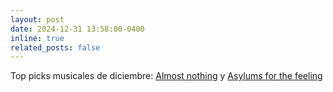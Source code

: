 ```yaml
---
layout: post
date: 2024-12-31 13:58:00-0400
inline: true
related_posts: false
---
```


Top picks musicales de diciembre: [Almost nothing](https://youtu.be/3vO71Qh7WI0) y [Asylums for the feeling](https://youtu.be/QMA_dKGIO30)